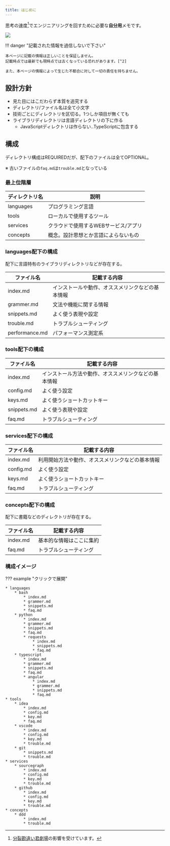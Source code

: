 ```yaml
---
title: はじめに
---
```


思考の速度[^1]でエンジニアリングを回すために必要な**自分用**メモです。

![](https://i0.wp.com/nlv.jp/wp-content/uploads/2017/02/4992967e799f4a17aee055a5d9a119f4.jpg)

!!! danger "記載された情報を過信しないで下さい"

    本ページに記載の情報は正しいことを保証しません。
    記載時点では最新でも現時点では古くなっている恐れがあります。[^2]

    また、本ページの情報によって生じた不都合に対して一切の責任を持ちません。


設計方針
--------

* 見た目にはこだわらず本質を追究する
* ディレクトリ/ファイル名は全て小文字
* 技術ごとにディレクトリを区切る。1つしか項目が無くても
* ライブラリディレクトリは言語ディレクトリの下に作る
    * JavaScriptディレクトリは作らない..TypeScriptに包含する


構成
----

ディレクトリ構成はREQUIREDだが、配下のファイルは全てOPTIONAL。

※ 古いファイルの`faq.md`は`trouble.md`となっている

### 最上位階層

| ディレクトリ名 |                 説明                 |
| -------------- | ------------------------------------ |
| languages      | プログラミング言語                   |
| tools          | ローカルで使用するツール             |
| services       | クラウドで使用するWEBサービス/アプリ |
| concepts        | 概念。設計思想とか言語によらないもの |

### languages配下の構成

配下に言語特有のライブラリディレクトリなどが存在する。

|   ファイル名   |                   記載する内容                   |
| -------------- | ------------------------------------------------ |
| index.md       | インストールや動作、オススメリンクなどの基本情報 |
| grammer.md     | 文法や機能に関する情報                           |
| snippets.md    | よく使う表現や設定                               |
| trouble.md     | トラブルシューティング                           |
| performance.md | パフォーマンス測定系                             |

### tools配下の構成

| ファイル名  |                     記載する内容                     |
| ----------- | ---------------------------------------------------- |
| index.md    | インストール方法や動作、オススメリンクなどの基本情報 |
| config.md   | よく使う設定                                         |
| keys.md     | よく使うショートカットキー                           |
| snippets.md | よく使う表現や設定                                   |
| faq.md      | トラブルシューティング                               |

### services配下の構成

| ファイル名 |                   記載する内容                   |
| ---------- | ------------------------------------------------ |
| index.md   | 利用開始方法や動作、オススメリンクなどの基本情報 |
| config.md  | よく使う設定                                     |
| keys.md    | よく使うショートカットキー                       |
| faq.md     | トラブルシューティング                           |

### concepts配下の構成

配下に書籍などのディレクトリが存在する。

| ファイル名 |       記載する内容       |
| ---------- | ------------------------ |
| index.md   | 基本的な情報はここに集約 |
| faq.md     | トラブルシューティング   |


### 構成イメージ

??? example "クリックで展開"

    * languages
        * bash
            * index.md
            * grammer.md
            * snippets.md
            * faq.md
        * python
            * index.md
            * grammer.md
            * snippets.md
            * faq.md
            * requests
                * index.md
                * snippets.md
                * faq.md
        * typescript
            * index.md
            * grammer.md
            * snippets.md
            * faq.md
            * angular
                * index.md
                * grammer.md
                * snippets.md
                * faq.md
    * tools
        * idea
            * index.md
            * config.md
            * key.md
            * faq.md
        * vscode
            * index.md
            * config.md
            * key.md
            * trouble.md
        * git
            * snippets.md
            * trouble.md
    * services
        * sourcegraph
            * index.md
            * config.md
            * key.md
            * trouble.md
        * github
            * index.md
            * config.md
            * key.md
            * trouble.md
    * concepts
        * ddd
            * index.md
            * trouble.md



[^1]: [分裂勘違い君劇場]の影響を受けています。
[^2]: 最終更新日を知りたい場合はGitHubのコミット履歴を参照してください。

[分裂勘違い君劇場]: https://www.furomuda.com/entry/20070212/1171244226
[mkdocs]: https://www.mkdocs.org

